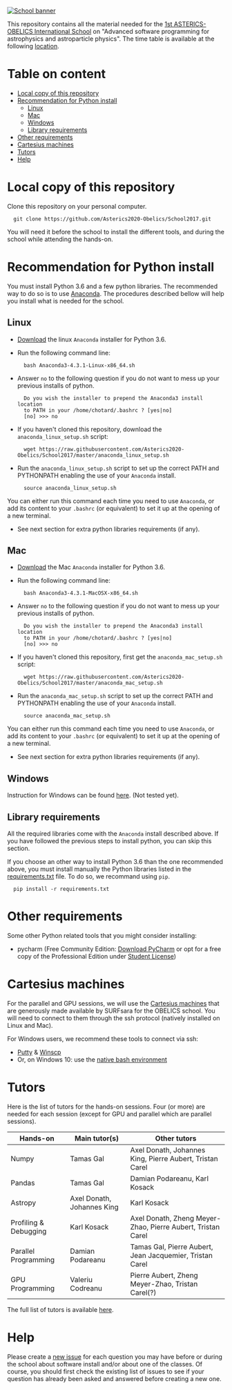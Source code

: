 [![School banner](https://indico.in2p3.fr/event/14227/logo)](https://indico.in2p3.fr/event/14227/logo)

This repository contains all the material needed for the [1st
ASTERICS-OBELICS International
School](https://indico.in2p3.fr/event/14227) on "Advanced software
programming for astrophysics and astroparticle physics". The time
table is available at the following
[location](https://indico.in2p3.fr/event/14227/timetable/#20170606).

# Table on content

- [Local copy of this repository](#repo)
- [Recommendation for Python install](#python)
    - [Linux](#linux)
    - [Mac](#mac)
    - [Windows](#windows)
    - [Library requirements](#python-req)
- [Other requirements](#other-req)
- [Cartesius machines](#cartesius)
- [Tutors](#tutors)
- [Help](#help)

# Local copy of this repository <a name="repo"></a>

Clone this repository on your personal computer.

      git clone https://github.com/Asterics2020-Obelics/School2017.git

You will need it before the school to install the different tools, and
during the school while attending the hands-on.

# Recommendation for Python install <a name="python"></a>

You must install Python 3.6 and a few python libraries. The
recommended way to do so is to use
[Anaconda](https://www.continuum.io/downloads). The procedures
described bellow will help you install what is needed for the school.

## Linux <a name="linux"></a>

- [Download](https://repo.continuum.io/archive/Anaconda3-4.3.1-Linux-x86_64.sh)
the linux `Anaconda` installer for Python 3.6.

- Run the following command line:

		bash Anaconda3-4.3.1-Linux-x86_64.sh

- Answer `no` to the following question if you do not want to mess up
  your previous installs of python.
	
		Do you wish the installer to prepend the Anaconda3 install location
		to PATH in your /home/chotard/.bashrc ? [yes|no]
		[no] >>> no

- If you haven't cloned this repository, download the `anaconda_linux_setup.sh` script:

		wget https://raw.githubusercontent.com/Asterics2020-Obelics/School2017/master/anaconda_linux_setup.sh

- Run the `anaconda_linux_setup.sh` script to set up the correct PATH and
PYTHONPATH enabling the use of your `Anaconda` install.

		source anaconda_linux_setup.sh

You can either run this command each time you need to use `Anaconda`,
or add its content to your `.bashrc` (or equivalent) to set it up at
the opening of a new terminal.

- See next section for extra python libraries requirements (if any).

## Mac <a name="mac"></a>

- [Download](https://repo.continuum.io/archive/Anaconda3-4.3.1-MacOSX-x86_64.sh)
the Mac `Anaconda` installer for Python 3.6.

- Run the following command line:

		bash Anaconda3-4.3.1-MacOSX-x86_64.sh

- Answer `no` to the following question if you do not want to mess up
  your previous installs of python.
	
		Do you wish the installer to prepend the Anaconda3 install location
		to PATH in your /home/chotard/.bashrc ? [yes|no]
		[no] >>> no

- If you haven't cloned this repository, first get the `anaconda_mac_setup.sh` script:

		wget https://raw.githubusercontent.com/Asterics2020-Obelics/School2017/master/anaconda_mac_setup.sh

- Run the `anaconda_mac_setup.sh` script to set up the correct PATH and
PYTHONPATH enabling the use of your `Anaconda` install.

		source anaconda_mac_setup.sh

You can either run this command each time you need to use `Anaconda`,
or add its content to your `.bashrc` (or equivalent) to set it up at
the opening of a new terminal.

- See next section for extra python libraries requirements (if any).

## Windows <a name="windows"></a>

Instruction for Windows can be found
[here](https://www.continuum.io/downloads#windows). (Not tested yet).

## Library requirements <a name="python-req"></a>

All the required libraries come with the `Anaconda` install described
above. If you have followed the previous steps to install python, you
can skip this section.

If you choose an other way to install Python 3.6 than the one
recommended above, you must install manually the Python libraries
listed in the [requirements.txt](requirements.txt) file. To do so, we
recommand using `pip`.

	  pip install -r requirements.txt

# Other requirements <a name="other-req"></a>

Some other Python related tools that you might consider installing:

- pycharm (Free Community Edition: [Download
  PyCharm](https://www.jetbrains.com/pycharm/download) or opt for a
  free copy of the Professional Edition under [Student
  License](https://www.jetbrains.com/student/))

# Cartesius machines <a name="cartesius"></a>

For the parallel and GPU sessions, we will use the [Cartesius machines](https://userinfo.surfsara.nl/systems/cartesius) that are generously made available by SURFsara for the OBELICS school. You will need to connect to them through the ssh protocol (natively installed on Linux and Mac).

For Windows users, we recommend these tools to connect via ssh:
- [Putty](http://www.putty.org/) & [Winscp](https://winscp.net)
- Or, on Windows 10: use the [native bash environment](https://msdn.microsoft.com/en-us/commandline/wsl/install_guide)

# Tutors <a name="tutors"></a>

Here is the list of tutors for the hands-on sessions. Four (or more) are needed for each session (except for GPU and parallel which are parallel sessions).

| Hands-on               | Main tutor(s)              | Other tutors                                                |
| ---------------------- |----------------------------|-------------------------------------------------------------|
| Numpy                  | Tamas Gal                  | Axel Donath, Johannes King, Pierre Aubert, Tristan Carel    |
| Pandas                 | Tamas Gal                  | Damian Podareanu, Karl Kosack                               |
| Astropy                | Axel Donath, Johannes King | Karl Kosack                                                 |
| Profiling & Debugging  | Karl Kosack                | Axel Donath, Zheng Meyer-Zhao, Pierre Aubert, Tristan Carel |
| Parallel Programming   | Damian Podareanu           | Tamas Gal, Pierre Aubert, Jean Jacquemier, Tristan Carel    |
| GPU Programming        | Valeriu Codreanu           | Pierre Aubert, Zheng Meyer-Zhao, Tristan Carel(?)           |

The full list of tutors is available [here](https://indico.in2p3.fr/event/14227/page/10).

 
# Help

Please create a [new
issue](https://github.com/Asterics2020-Obelics/School2017/issues) for
each question you may have before or during the school about software
install and/or about one of the classes. Of course, you should first
check the existing list of issues to see if your question has already
been asked and answered before creating a new one.

